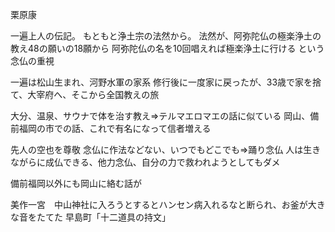 栗原康

一遍上人の伝記。
もともと浄土宗の法然から。
法然が、阿弥陀仏の極楽浄土の教え48の願いの18願から
阿弥陀仏の名を10回唱えれば極楽浄土に行ける
という念仏の重視

一遍は松山生まれ、河野水軍の家系
修行後に一度家に戻ったが、33歳で家を捨て、大宰府へ、そこから全国教えの旅

大分、温泉、サウナで体を治す教え⇒テルマエロマエの話に似ている
岡山、備前福岡の市での話、これで有名になって信者増える

先人の空也を尊敬
念仏に作法などない、いつでもどこでも⇒踊り念仏
人は生きながらに成仏できる、他力念仏、自分の力で救われようとしてもダメ

備前福岡以外にも岡山に絡む話が

美作一宮　中山神社に入ろうとするとハンセン病入れるなと断られ、お釜が大きな音をたてた
早島町「十二道具の持文」